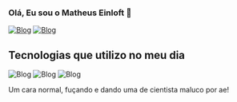 ### Olá, Eu sou o Matheus Einloft 👋

[![Blog](https://img.shields.io/badge/LinkedIn-0077B5?style=for-the-badge&logo=linkedin&logoColor=white
)](https://www.linkedin.com/in/matheus-einloft-8b0057224/)
[![Blog](https://img.shields.io/badge/Instagram-E4405F?style=for-the-badge&logo=instagram&logoColor=white
)](https://www.instagram.com/matheuseinloft/)

## Tecnologias que utilizo no meu dia 

![Blog](https://img.shields.io/badge/PHP-777BB4?style=for-the-badge&logo=php&logoColor=white
)
![Blog](https://img.shields.io/badge/Laravel-FF2D20?style=for-the-badge&logo=laravel&logoColor=white
)
![Blog](https://img.shields.io/badge/MySQL-00000F?style=for-the-badge&logo=mysql&logoColor=white
)


Um cara normal, fuçando e dando uma de cientista maluco por ae!

